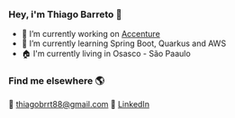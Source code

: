 ### Hey, i'm Thiago Barreto 👋

- 🔭 I’m currently working on [Accenture](https://www.accenture.com/br-pt)
- 🌱 I’m currently learning Spring Boot, Quarkus and AWS
- :house:	I'm currently living in Osasco - São Paaulo


### Find me elsewhere 🌎

:email: thiagobrrt88@gmail.com
💼 [LinkedIn](https://www.linkedin.com/in/thiago-barreto-920820a6/)
